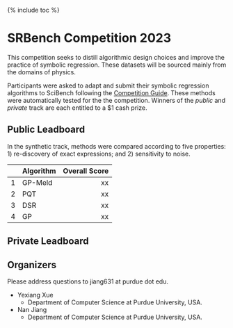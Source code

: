 <style>
img {
    height: 100px;
    margin: 5px;
}
</style>

{% include toc %}

# SRBench Competition 2023


This competition seeks to distill algorithmic design choices and improve the practice of symbolic regression. 
These datasets will be sourced mainly from the domains of physics.

Participants were asked to adapt and submit their symbolic regression algorithms to SciBench following the [Competition Guide](/srbench/competition-guide/).
These methods were automatically tested for the the competition.
Winners of the *public* and *private* track are each entitled to a $1 cash prize.  


## Public Leadboard

In the synthetic track, methods were compared according to five properties: 1) re-discovery of exact expressions; and 2) sensitivity to noise. 

|    | Algorithm     |   Overall Score |
|---:|:--------------|--------------:|
|  1 | GP-Meld         |          xx |
|  2 | PQT          |          xx |
|  3 | DSR |          xx |
|  4 | GP           |          xx |


## Private Leadboard



## Organizers

Please address questions to jiang631 at purdue dot edu. 

- Yexiang Xue
    - Department of Computer Science at Purdue University, USA.
- Nan Jiang
    - Department of Computer Science at Purdue University, USA.

